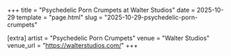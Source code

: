 +++
title = "Psychedelic Porn Crumpets at Walter Studios"
date = 2025-10-29
template = "page.html"
slug = "2025-10-29-psychedelic-porn-crumpets"

[extra]
artist = "Psychedelic Porn Crumpets"
venue = "Walter Studios"
venue_url = "https://walterstudios.com/"
+++
